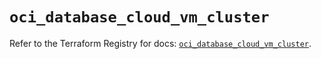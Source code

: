 # `oci_database_cloud_vm_cluster`

Refer to the Terraform Registry for docs: [`oci_database_cloud_vm_cluster`](https://registry.terraform.io/providers/oracle/oci/6.18.0/docs/resources/database_cloud_vm_cluster).
